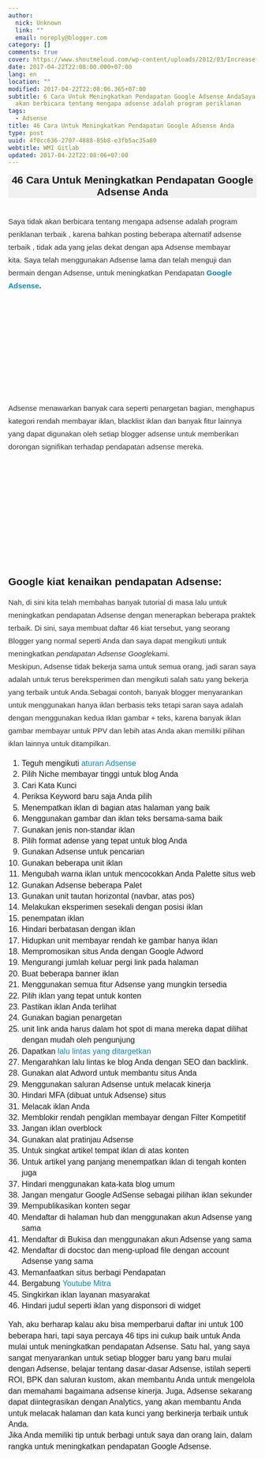 ```yaml
---
author:
  nick: Unknown
  link: ""
  email: noreply@blogger.com
category: []
comments: true
cover: https://www.shoutmeloud.com/wp-content/uploads/2012/03/Increase-Adsense-Revenue.jpg
date: 2017-04-22T22:08:00.000+07:00
lang: en
location: ""
modified: 2017-04-22T22:08:06.365+07:00
subtitle: 6 Cara Untuk Meningkatkan Pendapatan Google Adsense AndaSaya tidak
  akan berbicara tentang mengapa adsense adalah program periklanan
tags:
  - Adsense
title: 46 Cara Untuk Meningkatkan Pendapatan Google Adsense Anda
type: post
uuid: 4f0cc636-2707-4888-85b8-e3fb5ac35a80
webtitle: WMI Gitlab
updated: 2017-04-22T22:08:06+07:00
---
```


<div dir="ltr" style="text-align: left;" trbidi="on"><h1 class="amp-wp-title" style="background-color: #f1f1f1; font-family: sans-serif; font-size: 1.5em; margin: 16px 0px 13px; text-align: center;"><span class="notranslate">46 Cara Untuk Meningkatkan Pendapatan Google Adsense Anda</span></h1><div><span class="notranslate"></span><br><div style="color: #333333; font-family: sans-serif; font-size: 15px; line-height: 26px; margin-bottom: 15px; margin-top: 5px;"><span class="notranslate"><span class="notranslate">Saya tidak akan berbicara tentang&nbsp;mengapa adsense adalah program periklanan terbaik&nbsp;, karena bahkan posting beberapa&nbsp;alternatif adsense terbaik&nbsp;, tidak ada yang jelas dekat dengan apa Adsense membayar kita.</span>&nbsp;<span class="notranslate">Saya telah menggunakan Adsense lama dan telah menguji dan bermain dengan Adsense, untuk meningkatkan Pendapatan&nbsp;<strong><a href="http://www.webmanajemen.com/search?q=adsense" style="color: #0a89c0; text-decoration: none;" rel="noopener noreferer nofollow">Google Adsense</a>.</strong></span></span></div><span class="notranslate"></span><br><div style="color: #333333; font-family: sans-serif; font-size: 15px; line-height: 26px; margin-bottom: 15px; margin-top: 5px;"><span class="notranslate"><amp-img alt="Increase Adsense Revenue" class="aligncenter wp-image-107032 size-full amp-wp-enforced-sizes i-amphtml-element i-amphtml-layout-responsive i-amphtml-layout-size-defined i-amphtml-layout" height="350" sizes="(min-width: 640px) 640px, 100vw" src="https://www.shoutmeloud.com/wp-content/uploads/2012/03/Increase-Adsense-Revenue.jpg" srcset="https://www.shoutmeloud.com/wp-content/uploads/2012/03/Increase-Adsense-Revenue.jpg 640w, https://www.shoutmeloud.com/wp-content/uploads/2012/03/Increase-Adsense-Revenue-125x68.jpg 125w" style="display: block; margin: 0px auto; max-width: 100%; overflow: hidden !important; position: relative; text-align: center; width: 100vw;" width="640"><i-amphtml-sizer style="display: block; padding-top: 169.53125px;"></i-amphtml-sizer><img alt="Increase Adsense Revenue" class="i-amphtml-fill-content i-amphtml-replaced-content" src="https://www.shoutmeloud.com/wp-content/uploads/2012/03/Increase-Adsense-Revenue.jpg" style="border: none !important; bottom: 0px; display: block; height: 1px; left: 0px; margin: auto; max-width: 100%; min-height: 100%; min-width: 100%; padding: 0px !important; position: absolute; right: 0px; top: 0px; width: 1px;"></amp-img></span></div><span class="notranslate"></span><div style="color: #333333; font-family: sans-serif; font-size: 15px; line-height: 26px; margin-bottom: 15px; margin-top: 5px;"><span class="notranslate"><span class="notranslate">Adsense menawarkan banyak cara seperti penargetan bagian, menghapus kategori rendah membayar iklan, blacklist iklan dan banyak fitur lainnya yang dapat digunakan oleh setiap blogger adsense untuk memberikan dorongan signifikan terhadap pendapatan adsense mereka.</span></span></div><span class="notranslate"><div class="amp-wp-inline-2f0158eb062d1ac553a7edcb8a744628" style="color: #333333; font-family: sans-serif; font-size: 15px; line-height: 26px; margin-bottom: 15px; margin-top: 5px; text-align: center;"><amp-img alt="Google Adsense Revenue" class="size-large wp-image-33069 aligncenter amp-wp-enforced-sizes i-amphtml-element i-amphtml-layout-responsive i-amphtml-layout-size-defined i-amphtml-layout" height="361" sizes="(min-width: 550px) 550px, 100vw" src="https://www.shoutmeloud.com/wp-content/uploads/2011/04/march-2011-Adsense-550x361.png" style="display: block; margin: 0px auto; max-width: 100%; overflow: hidden !important; position: relative; width: 100vw;" width="550"><i-amphtml-sizer style="display: block; padding-top: 203.46875px;"></i-amphtml-sizer><img alt="Google Adsense Revenue" class="i-amphtml-fill-content i-amphtml-replaced-content" src="https://www.shoutmeloud.com/wp-content/uploads/2011/04/march-2011-Adsense-550x361.png" style="border: none !important; bottom: 0px; display: block; height: 1px; left: 0px; margin: auto; max-width: 100%; min-height: 100%; min-width: 100%; padding: 0px !important; position: absolute; right: 0px; top: 0px; width: 1px;"></amp-img></div><h2 style="font-family: sans-serif;"><span class="notranslate">Google kiat kenaikan pendapatan Adsense:</span></h2><div style="color: #333333; font-family: sans-serif; font-size: 15px; line-height: 26px; margin-bottom: 15px; margin-top: 5px;"><span class="notranslate">Nah, di sini kita telah membahas banyak tutorial di masa lalu untuk meningkatkan pendapatan Adsense dengan menerapkan beberapa praktek terbaik.</span>&nbsp;<span class="notranslate">Di sini, saya membuat daftar 46 kiat tersebut, yang seorang Blogger yang normal seperti Anda dan saya dapat mengikuti untuk meningkatkan&nbsp;<em>pendapatan Adsense Google</em>kami.</span><br><span class="notranslate">Meskipun, Adsense tidak bekerja sama untuk semua orang, jadi saran saya adalah untuk terus bereksperimen dan mengikuti salah satu yang bekerja yang terbaik untuk Anda.</span><span class="notranslate">Sebagai contoh, banyak blogger menyarankan untuk menggunakan hanya iklan berbasis teks tetapi saran saya adalah dengan menggunakan kedua Iklan gambar + teks, karena banyak iklan gambar membayar untuk PPV dan lebih atas Anda akan memiliki pilihan iklan lainnya untuk ditampilkan.</span></div><ol style="font-family: sans-serif; font-size: 16px; line-height: 22.3999996185303px;"><li><span class="notranslate">Teguh mengikuti&nbsp;<a href="https://www.google.me/search?q=adsense+rules" style="color: #0a89c0; text-decoration: none;" target="_blank" rel="noopener noreferer nofollow">aturan Adsense</a></span></li><li><span class="notranslate">Pilih Niche membayar tinggi untuk blog Anda</span></li><li><span class="notranslate">Cari Kata Kunci</span></li><li><span class="notranslate">Periksa Keyword baru saja Anda pilih</span></li><li><span class="notranslate">Menempatkan iklan di bagian atas halaman yang baik</span></li><li><span class="notranslate">Menggunakan gambar dan iklan teks bersama-sama baik</span></li><li><span class="notranslate">Gunakan jenis non-standar iklan</span></li><li><span class="notranslate">Pilih format adense yang tepat untuk blog Anda</span></li><li><span class="notranslate">Gunakan Adsense untuk pencarian</span></li><li><span class="notranslate">Gunakan beberapa unit iklan</span></li><li><span class="notranslate">Mengubah warna iklan untuk mencocokkan Anda Palette situs web</span></li><li><span class="notranslate">Gunakan Adsense beberapa Palet</span></li><li><span class="notranslate">Gunakan unit tautan horizontal (navbar, atas pos)</span></li><li><span class="notranslate">Melakukan eksperimen sesekali dengan posisi iklan</span></li><li><span class="notranslate">penempatan iklan</span></li><li><span class="notranslate">Hindari berbatasan dengan iklan</span></li><li><span class="notranslate">Hidupkan unit membayar rendah ke gambar hanya iklan</span></li><li><span class="notranslate">Mempromosikan situs Anda dengan Google Adword</span></li><li><span class="notranslate">Mengurangi jumlah keluar pergi link pada halaman</span></li><li><span class="notranslate">Buat beberapa banner iklan</span></li><li><span class="notranslate">Menggunakan semua fitur Adsense yang mungkin tersedia</span></li><li><span class="notranslate">Pilih iklan yang tepat untuk konten</span></li><li><span class="notranslate">Pastikan iklan Anda terlihat</span></li><li><span class="notranslate">Gunakan bagian penargetan</span></li><li><span class="notranslate">unit link anda harus dalam hot spot di mana mereka dapat dilihat dengan mudah oleh pengunjung</span></li><li><span class="notranslate">Dapatkan&nbsp;<a href="https://www.google.tk/search?q=organic+traffic" style="color: #0a89c0; text-decoration: none;" title="lalu lintas yang ditargetkan" rel="noopener noreferer nofollow">lalu lintas yang ditargetkan</a></span></li><li><span class="notranslate">Mengarahkan lalu lintas ke blog Anda dengan SEO dan backlink.</span></li><li><span class="notranslate">Gunakan alat Adword untuk membantu situs Anda</span></li><li><span class="notranslate">Menggunakan saluran Adsense untuk melacak kinerja</span></li><li><span class="notranslate">Hindari MFA (dibuat untuk Adsense) situs</span></li><li><span class="notranslate">Melacak iklan Anda</span></li><li><span class="notranslate">Memblokir rendah pengiklan membayar dengan Filter Kompetitif</span></li><li><span class="notranslate">Jangan iklan overblock</span></li><li><span class="notranslate">Gunakan alat pratinjau Adsense</span></li><li><span class="notranslate">Untuk singkat artikel tempat iklan di atas konten</span></li><li><span class="notranslate">Untuk artikel yang panjang menempatkan iklan di tengah konten juga</span></li><li><span class="notranslate">Hindari menggunakan kata-kata blog umum</span></li><li><span class="notranslate">Jangan mengatur Google AdSense sebagai pilihan iklan sekunder</span></li><li><span class="notranslate">Mempublikasikan konten segar</span></li><li><span class="notranslate">Mendaftar di halaman hub dan menggunakan akun Adsense yang sama</span></li><li><span class="notranslate">Mendaftar di Bukisa dan menggunakan akun Adsense yang sama</span></li><li><span class="notranslate">Mendaftar di docstoc dan meng-upload file dengan account Adsense yang sama</span></li><li><span class="notranslate">Memanfaatkan situs berbagi Pendapatan</span></li><li><span class="notranslate">Bergabung&nbsp;<a href="https://www.google.com.sg/search?q=gabung+youtube+mitra" style="color: #0a89c0; text-decoration: none;" target="_blank" title="youtube Mitra" rel="noopener noreferer nofollow">Youtube Mitra</a></span></li><li><span class="notranslate">Singkirkan iklan layanan masyarakat</span></li><li><span class="notranslate">Hindari judul seperti iklan yang disponsori di widget</span></li></ol><div style="font-family: sans-serif; font-size: 16px; line-height: 22.3999996185303px;"><span class="notranslate">Yah, aku berharap kalau aku bisa memperbarui daftar ini untuk 100 beberapa hari, tapi saya percaya 46 tips ini cukup baik untuk Anda mulai untuk meningkatkan pendapatan Adsense.</span>&nbsp;<span class="notranslate">Satu hal, yang saya sangat menyarankan untuk setiap blogger baru yang baru mulai dengan Adsense, belajar tentang dasar-dasar Adsense, istilah seperti ROI, BPK dan saluran kustom, akan membantu Anda untuk mengelola dan memahami bagaimana adsense kinerja.</span>&nbsp;<span class="notranslate">Juga, Adsense sekarang dapat diintegrasikan dengan Analytics, yang akan membantu Anda untuk melacak halaman dan kata kunci yang berkinerja terbaik untuk Anda.</span></div><div style="font-family: sans-serif; font-size: 16px; line-height: 22.3999996185303px;"></div><div style="font-family: sans-serif; font-size: 16px; line-height: 22.3999996185303px;"><span class="notranslate">Jika Anda memiliki tip untuk berbagi untuk saya dan orang lain, dalam rangka untuk meningkatkan pendapatan Google Adsense.</span></div></span></div></div><script>document.querySelectorAll("pre,code");

  pretext.forEach(function (el) {
    el.classList.toggle("notranslate", true);
  });</script>